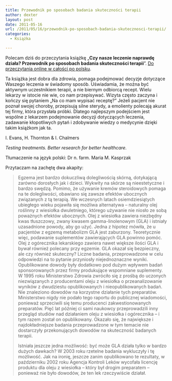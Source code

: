 ```yaml
---
title: Przewodnik po sposobach badania skuteczności terapii
author: dexter
layout: post
date: 2011-05-16
url: /2011/05/16/przewodnik-po-sposobach-badania-skutecznosci-terapii/
categories:
  - Książka

---
```

Polecam dziś do przeczytania książkę „**Czy nasze leczenie naprawdę działa? Przewodnik po sposobach badania skuteczności terapii**”. [Do przeczytania online w całości po polsku][1]. 

Ta książka jest dobra dla zdrowia, pomaga podejmować decyzje dotyczące Waszego leczenia w świadomy sposób. Uświadamia, że można być aktywnym uczestnikiem terapii, a nie biernym odbiorcą recept. Wielu lekarzy w istocie nie wie, co nam przepisywać. Wizyta często zaczyna i kończy się pytaniem &#8222;Na co mam wypisać receptę?&#8221; Jeżeli pacjent nie poznał swojej choroby, przepisują silne sterydy, a emolienty polecają akurat tej firmy, która przysłała próbki. Dlatego najlepszym podejściem jest wspólne z lekarzem podejmowanie decyzji dotyczących leczenia, zadawanie kłopotliwych pytań i zdobywanie wiedzy o medycynie dzięki takim książkom jak ta. 

I. Evans, H. Thornton & I. Chalmers
  
_Testing treatments. Better research for better healthcare._
  
Tłumaczenie na język polski: Dr n. farm. Maria M. Kasprzak

Przytaczam na zachętę dwa akapity:

<!--more-->


  


> Egzema jest bardzo dokuczliwą dolegliwością skórną, dotykającą zarówno dorosłych jak i dzieci. Wykwity na skórze są nieestetyczne i bardzo swędzą. Pomimo, że używanie kremów steroidowych pomaga na te dolegliwości, obawiano się zawsze efektów ubocznych związanych z tą terapią. We wczesnych latach osiemdziesiątych ubiegłego wieku pojawiła się możliwa alternatywa – naturalny olej roślinny z wiesiołka dwuletniego, którego używanie nie niosło ze sobą poważnych efektów ubocznych. Olej z wiesiołka zawiera niezbędny kwas tłuszczowy, zwany kwasem gamma-linolenowym (GLA) i istniały uzasadnione powody, aby go użyć. Jedna z hipotez mówiła, że u pacjentów z egzemą metabolizm GLA jest zaburzony. Teoretycznie więc, podawanie suplementów zawierających GLA powinno pomóc. Olej z ogórecznika lekarskiego zawiera nawet większe ilości GLA i bywał również polecany przy egzemie. GLA okazał się bezpieczny, ale czy również skuteczny? Liczne badania, przeprowadzone w celu odpowiedzi na to pytanie przyniosły niejednoznaczne wyniki. Opublikowane dowody były dodatkowo pod dużym wpływem badań sponsorowanych przez firmy produkujące wspomniane suplementy. W 1995 roku Ministerstwo Zdrowia zwróciło się z prośbą do uczonych niezwiązanych z producentami oleju z wiesiołka o przeanalizowanie wyników z dwudziestu opublikowanych i nieopublikowanych badań. Nie znaleziono dowodów na korzystne działanie tych preparatów. Ministerstwo nigdy nie podało tego raportu do publicznej wiadomości, ponieważ sprzeciwili się temu producenci zakwestionowanych preparatów. Pięć lat później ci sami naukowcy przeprowadzili inny przegląd studiów nad działaniem oleju z wiesiołka i ogórecznika – i tym razem został on opublikowany. Okazało się, że największe i najdokładniejsze badania przeprowadzone w tym temacie nie dostarczyły przekonujących dowodów na skuteczność badanych terapii.</p> 
> 
> Istniała jeszcze jedna możliwość: być może GLA działa tylko w bardzo dużych dawkach? W 2003 roku rzetelne badania wykluczyły i tę możliwość. Jak na ironię, jeszcze zanim opublikowano te rezultaty, w październiku 2002 roku Agencja Kontroli Leków wycofała licencję produktu dla oleju z wiesiołka – który był drogim preparatem – ponieważ nie było dowodów, że ten lek rzeczywiście działał.

 [1]: http://www.jameslindlibrary.org/documents/TESTINGTREATMENTS-PL.pdf